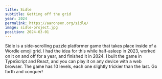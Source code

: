 ```yaml
---
title: Sidle
subtitle: Getting off the grid
year: 2024
permalink: https://aaronson.org/sidle/
image: sidle-project.jpg
position: 2024-03-01
---
```


Sidle is a side-scrolling puzzle platformer game that takes place inside of a Wordle emoji grid. I had the idea for this while half-asleep in 2023, worked on it on and off for a year, and finished it in 2024. I built the game in TypeScript and React, and you can play it on any device with a web browser. The game has 10 levels, each one slightly trickier than the last. Go forth and conquer!
